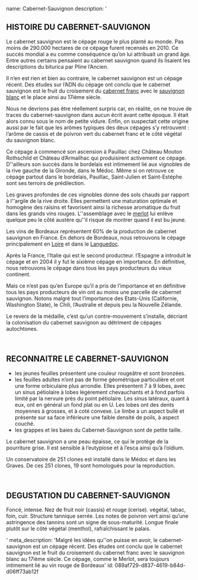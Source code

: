 name: Cabernet-Sauvignon
description: '<h2 class="text-base md:text-lg">HISTOIRE DU CABERNET-SAUVIGNON</h2><p>Le cabernet sauvignon est le cépage rouge le plus planté au monde. Pas moins de 290.000 hectares de ce cépage furent recensés en 2010. Ce succès mondial a eu comme conséquence qu’on lui attribuait un grand âge. Entre autres certains pensaient au cabernet sauvignon quand ils lisaient les descriptions du biturica par Pline l’Ancien.</p><p>Il n’en est rien et bien au contraire, le cabernet sauvignon est un cépage récent. Des études sur l’ADN du cépage ont conclu que le cabernet sauvignon est le fruit du croisement du <a href="/fr/grape/cabernet-franc">cabernet franc</a> avec le <a href="/fr/grape/sauvignon-blanc">sauvignon blanc</a> et le place ainsi au 17ième siècle. </p><p>Nous ne devrions pas être réellement surpris car, en réalité, on ne trouve de traces du cabernet-sauvignon dans aucun écrit avant cette époque. Il était alors connu sous le nom de petite vidure. Enfin, on suspectait cette origine aussi par le fait que les arômes typiques des deux cépages s’y retrouvent : l’arôme de cassis et de poivron vert du&nbsp;cabernet franc&nbsp;et le côté végétal du&nbsp;sauvignon blanc.</p><p>Ce cépage à commencé son ascension à Pauillac chez Château Mouton Rothschild et Château d’Armailhac qui produisirent activement ce cépage. D''ailleurs son succès dans le bordelais est intimement lié aux vignobles de la rive gauche de la Gironde, dans le Médoc. Même si on retrouve ce cépage partout dans le bordelais, Pauillac, Saint-Julien et Saint-Estéphe sont ses terroirs de prédilection. </p><p>Les graves profondes de ces vignobles donne des sols chauds par rapport à l''argile de la rive droite. Elles permettent une maturation optimale et homogène des raisins et favorisent ainsi la richesse aromatique du fruit dans les grands vins rouges. L''assemblage avec le <a href="/fr/grape/merlot">merlot</a> lui enlève quelque peu le côté austère qu''il risque de montrer quand il est bu jeune.&nbsp;</p><p>Les vins de Bordeaux représentent 60% de la production de cabernet sauvignon en France. En dehors de Bordeaux, nous retrouvons le cépage principalement en&nbsp;<a href="/fr/region/loire">Loire</a>&nbsp;et dans le&nbsp;<a href="/fr/region/languedoc">Languedoc</a>.</p><p>Après la France, l’Italie qui est le second producteur. l’Espagne a introduit le cépage et en 2004 il y fut le sixième cépage en importance. En définitive, nous retrouvons le cépage dans tous les pays producteurs du vieux continent.</p><p>Mais ce n’est pas qu’en Europe qu’il a pris de l’importance et en définitive tous les pays producteurs de vin ont au moins une parcelle de cabernet sauvignon. Notons malgré tout l’importance des Etats-Unis (Californie, Washington State), le Chili, l’Australie et depuis peu la Nouvelle Zélande.</p><p>Le revers de la médaille, c’est qu’un contre-mouvement s’installe, décriant la colonisation du cabernet sauvignon au détriment de cépages autochtones.</p><p><br></p><h2 class="text-base md:text-lg">RECONNAITRE LE CABERNET-SAUVIGNON</h2><ul><li>les jeunes feuilles présentent une couleur rougeâtre et sont bronzées.<br></li><li>les feuilles adultes n’ont pas de forme géométrique particulière et ont une forme orbiculaire plus arrondie. Elles présentent 7 à 9 lobes, avec un sinus pétiolaire à lobes légèrement chevauchants et à fond parfois limité par la nervure près du point pétiolaire. Les sinus latéraux, quant à eux, ont en général un fond plat ou en U. Les lobes ont des dents moyennes à grosses, et à coté convexe. Le limbe a un aspect bullé et présente sur sa face inférieure une faible densité de poils, à aspect couché.<br></li><li>les grappes et les baies du Cabernet-Sauvignon sont de petite taille.</li></ul><p>Le cabernet sauvignon a une peau épaisse, ce qui le protège de la pourriture grise. Il est sensible à l’eutypiose et à l’esca ainsi qu’à l’oïdium.</p><p>Un conservatoire de 251 clones est installé dans le Médoc et dans les Graves. De ces 251 clones, 19 sont homologués pour la reproduction.</p><p><br></p><h2 class="text-base md:text-lg">DEGUSTATION DU CABERNET-SAUVIGNON</h2><p>Foncé, intense. Nez de fruit noir (cassis) et rouge (cerise). végétal, tabac, foin, cuir. Structure tannique serrée. Les notes de poivron vert ainsi qu’une astringence des tannins sont un signe de sous-maturité. Longue finale plutôt sur le côté végétal (menthol), rafraîchissant le palais.</p>'
meta_description: 'Malgré les idées qu''on puisse en avoir, le cabernet-sauvignon est un cépage récent. Des études ont conclu que le cabernet sauvignon est le fruit du croisement du cabernet franc avec le sauvignon blanc au 17ième siècle. Ce cépage, comme le Merlot, sera toujours intimement lié au vin rouge de Bordeaux'
id: 089af729-d837-4619-b84d-d06ff73ab12f

